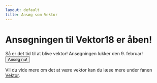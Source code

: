 ```yaml
---
layout: default
title: Ansøg som Vektor
---
```

<h1>Ansøgningen til Vektor18 er åben!</h1>

<p>Så er det tid til at blive vektor! Ansøgningen lukker den 9. februar!<br/>
  <a style="text-align: center;" href="https://docs.google.com/forms/d/e/1FAIpQLSfF-AG_3xQPgcAW_ZV7ALlu6sFINGpYk8Xfgd7NRHKOIal5tw/viewform"><button class="applyBtn">Ansøg nu! </button></a>
  
</p>

<p>Vil du vide mere om det at være vektor kan du læse mere under fanen <a href="https://blivawesome.dk/vektor.html">Vektor</a>.</p>
